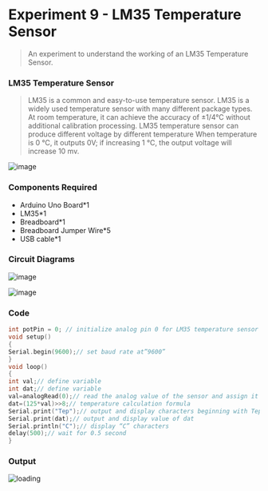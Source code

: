 # Experiment 9 - LM35 Temperature Sensor

> An experiment to understand the working of an LM35 Temperature Sensor.

### LM35 Temperature Sensor

> LM35 is a common and easy-to-use temperature sensor. LM35 is a widely used temperature sensor with many different package types. At room temperature, it can achieve the accuracy of ±1/4°C without additional calibration processing. LM35 temperature sensor can produce different voltage by different temperature When temperature is 0 ℃, it outputs 0V; if increasing 1 ℃, the output voltage will increase 10 mv.

![image](https://user-images.githubusercontent.com/51323070/146687682-9cf0aad7-b0d7-4c0b-ac4c-c19096aecd0e.png)

### Components Required

* Arduino Uno  Board*1
* LM35*1
* Breadboard*1
* Breadboard Jumper Wire*5
* USB cable*1

### Circuit Diagrams

![image](https://user-images.githubusercontent.com/51323070/146687746-a51bda3c-aa48-43c1-bfd2-c4f426891d67.png)

![image](https://user-images.githubusercontent.com/51323070/146687748-001718ed-d58d-4473-829d-74de902a87b9.png)

### Code

```ino
int potPin = 0; // initialize analog pin 0 for LM35 temperature sensor
void setup()
{
Serial.begin(9600);// set baud rate at”9600”
}
void loop()
{
int val;// define variable
int dat;// define variable
val=analogRead(0);// read the analog value of the sensor and assign it to val
dat=(125*val)>>8;// temperature calculation formula
Serial.print("Tep");// output and display characters beginning with Tep
Serial.print(dat);// output and display value of dat
Serial.println("C");// display “C” characters
delay(500);// wait for 0.5 second
}
```

### Output

![loading](https://user-images.githubusercontent.com/51323070/146673156-df307713-2ec1-46dd-9e6f-5bd0c7afc81f.gif)
